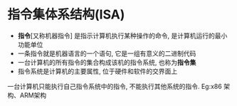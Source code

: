# 指令集体系结构(ISA)

- **指令**[⼜称机器指令] 是指示计算机执⾏某种操作的命令, 是计算机运⾏的最小功能单位
- ⼀条指令就是机器语⾔的⼀个语句, 它是⼀组有意义的⼆进制代码
- ⼀台计算机的所有指令的集合构成该机的指令系统, 也称为**指令集**
- 指令系统是计算机的主要属性, 位于硬件和软件的交界⾯上

一台计算机只能执行自己指令系统中的指令, 不能执行其他系统的指令.
Eg:x86 架构、ARM架构
